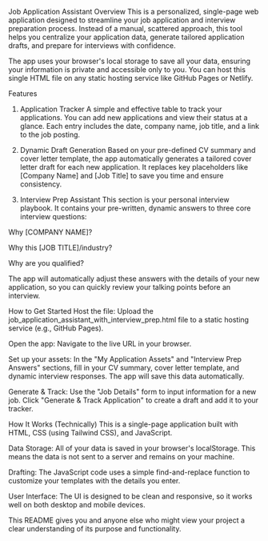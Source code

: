 Job Application Assistant
Overview
This is a personalized, single-page web application designed to streamline your job application and interview preparation process. Instead of a manual, scattered approach, this tool helps you centralize your application data, generate tailored application drafts, and prepare for interviews with confidence.

The app uses your browser's local storage to save all your data, ensuring your information is private and accessible only to you. You can host this single HTML file on any static hosting service like GitHub Pages or Netlify.

Features
1. Application Tracker
A simple and effective table to track your applications. You can add new applications and view their status at a glance. Each entry includes the date, company name, job title, and a link to the job posting.

2. Dynamic Draft Generation
Based on your pre-defined CV summary and cover letter template, the app automatically generates a tailored cover letter draft for each new application. It replaces key placeholders like [Company Name] and [Job Title] to save you time and ensure consistency.

3. Interview Prep Assistant
This section is your personal interview playbook. It contains your pre-written, dynamic answers to three core interview questions:

Why [COMPANY NAME]?

Why this [JOB TITLE]/industry?

Why are you qualified?

The app will automatically adjust these answers with the details of your new application, so you can quickly review your talking points before an interview.

How to Get Started
Host the file: Upload the job_application_assistant_with_interview_prep.html file to a static hosting service (e.g., GitHub Pages).

Open the app: Navigate to the live URL in your browser.

Set up your assets: In the "My Application Assets" and "Interview Prep Answers" sections, fill in your CV summary, cover letter template, and dynamic interview responses. The app will save this data automatically.

Generate & Track: Use the "Job Details" form to input information for a new job. Click "Generate & Track Application" to create a draft and add it to your tracker.

How It Works (Technically)
This is a single-page application built with HTML, CSS (using Tailwind CSS), and JavaScript.

Data Storage: All of your data is saved in your browser's localStorage. This means the data is not sent to a server and remains on your machine.

Drafting: The JavaScript code uses a simple find-and-replace function to customize your templates with the details you enter.

User Interface: The UI is designed to be clean and responsive, so it works well on both desktop and mobile devices.

This README gives you and anyone else who might view your project a clear understanding of its purpose and functionality.
